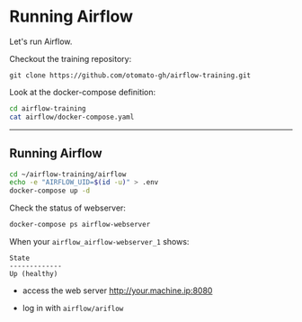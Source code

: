 # Running Airflow

Let's run Airflow.

Checkout the training repository:

`git clone https://github.com/otomato-gh/airflow-training.git`

Look at the docker-compose definition:

```bash
cd airflow-training
cat airflow/docker-compose.yaml
```

---
## Running Airflow

```bash
cd ~/airflow-training/airflow
echo -e "AIRFLOW_UID=$(id -u)" > .env
docker-compose up -d
```
Check the status of webserver:
```bash
docker-compose ps airflow-webserver
```

When your `airflow_airflow-webserver_1` shows:
```
State   
-------------
Up (healthy)
```

 - access the web server http://your.machine.ip:8080

 - log in with `airflow/ariflow`

